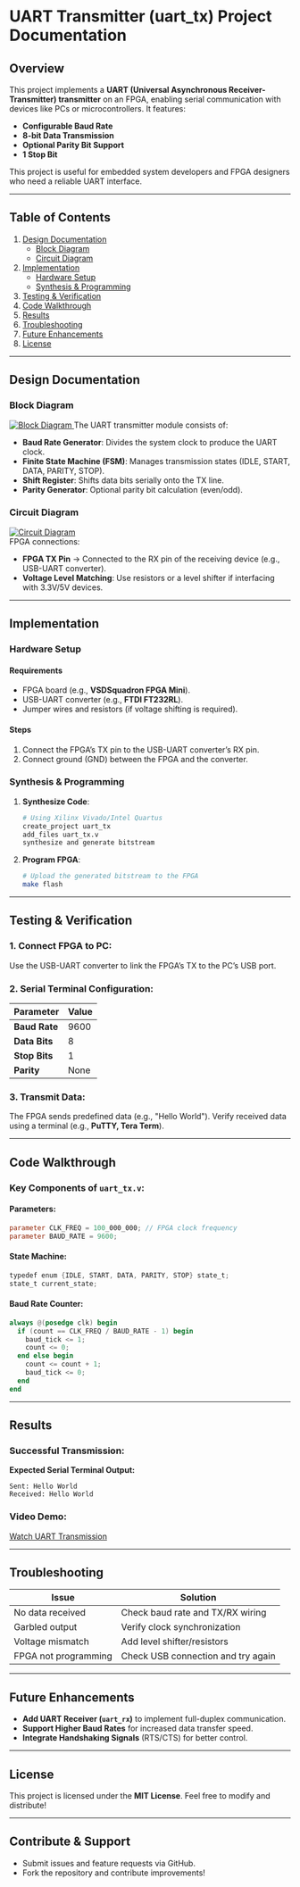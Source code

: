 # UART Transmitter (uart_tx) Project Documentation

## Overview
This project implements a **UART (Universal Asynchronous Receiver-Transmitter) transmitter** on an FPGA, enabling serial communication with devices like PCs or microcontrollers. It features:
- **Configurable Baud Rate**
- **8-bit Data Transmission**
- **Optional Parity Bit Support**
- **1 Stop Bit**

This project is useful for embedded system developers and FPGA designers who need a reliable UART interface.

---

## Table of Contents
1. [Design Documentation](#design-documentation)  
   - [Block Diagram](#block-diagram)  
   - [Circuit Diagram](#circuit-diagram)  
2. [Implementation](#implementation)  
   - [Hardware Setup](#hardware-setup)  
   - [Synthesis & Programming](#synthesis--programming)  
3. [Testing & Verification](#testing--verification)  
4. [Code Walkthrough](#code-walkthrough)  
5. [Results](#results)  
6. [Troubleshooting](#troubleshooting)  
7. [Future Enhancements](#future-enhancements)  
8. [License](#license)  

---

## Design Documentation

### Block Diagram  
[![Block Diagram](images/block_diagram.png)  ](https://github.com/kulamani007/VSDSquardon_FPGA_project/issues/2)
The UART transmitter module consists of:
- **Baud Rate Generator**: Divides the system clock to produce the UART clock.
- **Finite State Machine (FSM)**: Manages transmission states (IDLE, START, DATA, PARITY, STOP).
- **Shift Register**: Shifts data bits serially onto the TX line.
- **Parity Generator**: Optional parity bit calculation (even/odd).

### Circuit Diagram  
[![Circuit Diagram](images/circuit_diagram.png)](https://github.com/kulamani007/VSDSquardon_FPGA_project/issues/2)  
FPGA connections:
- **FPGA TX Pin** → Connected to the RX pin of the receiving device (e.g., USB-UART converter).
- **Voltage Level Matching**: Use resistors or a level shifter if interfacing with 3.3V/5V devices.

---

## Implementation

### Hardware Setup  
#### Requirements  
- FPGA board (e.g., **VSDSquadron FPGA Mini**).  
- USB-UART converter (e.g., **FTDI FT232RL**).  
- Jumper wires and resistors (if voltage shifting is required).  

#### Steps  
1. Connect the FPGA’s TX pin to the USB-UART converter’s RX pin.
2. Connect ground (GND) between the FPGA and the converter.

### Synthesis & Programming  
1. **Synthesize Code**:
   ```bash
   # Using Xilinx Vivado/Intel Quartus  
   create_project uart_tx  
   add_files uart_tx.v  
   synthesize and generate bitstream  
   ```
2. **Program FPGA**:
   ```bash
   # Upload the generated bitstream to the FPGA
   make flash
   ```

---

## Testing & Verification

### 1. Connect FPGA to PC:
Use the USB-UART converter to link the FPGA’s TX to the PC’s USB port.

### 2. Serial Terminal Configuration:
| Parameter | Value |
|-----------|-------|
| **Baud Rate** | 9600 |
| **Data Bits** | 8 |
| **Stop Bits** | 1 |
| **Parity** | None |

### 3. Transmit Data:
The FPGA sends predefined data (e.g., "Hello World").
Verify received data using a terminal (e.g., **PuTTY, Tera Term**).

---

## Code Walkthrough

### Key Components of `uart_tx.v`:
#### **Parameters**:
```verilog
parameter CLK_FREQ = 100_000_000; // FPGA clock frequency  
parameter BAUD_RATE = 9600;  
```

#### **State Machine**:
```verilog
typedef enum {IDLE, START, DATA, PARITY, STOP} state_t;  
state_t current_state;  
```

#### **Baud Rate Counter**:
```verilog
always @(posedge clk) begin  
  if (count == CLK_FREQ / BAUD_RATE - 1) begin  
    baud_tick <= 1;  
    count <= 0;  
  end else begin  
    count <= count + 1;  
    baud_tick <= 0;  
  end  
end  
```

---

## Results

### **Successful Transmission:**
**Expected Serial Terminal Output:**
```
Sent: Hello World
Received: Hello World
```

### **Video Demo:**  
[Watch UART Transmission](#)

---

## Troubleshooting
| Issue | Solution |
|--------|----------|
| No data received | Check baud rate and TX/RX wiring |
| Garbled output | Verify clock synchronization |
| Voltage mismatch | Add level shifter/resistors |
| FPGA not programming | Check USB connection and try again |

---

## Future Enhancements
- **Add UART Receiver (`uart_rx`)** to implement full-duplex communication.
- **Support Higher Baud Rates** for increased data transfer speed.
- **Integrate Handshaking Signals** (RTS/CTS) for better control.

---

## License
This project is licensed under the **MIT License**. Feel free to modify and distribute!

---

## Contribute & Support
- Submit issues and feature requests via GitHub.
- Fork the repository and contribute improvements!

